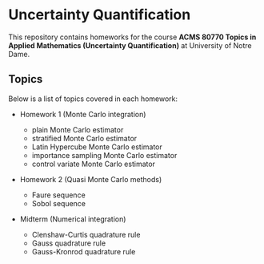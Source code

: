 # Uncertainty Quantification

This repository contains homeworks for the course **ACMS 80770 Topics in Applied Mathematics (Uncertainty Quantification)** at University of Notre Dame.

## Topics
Below is a list of topics covered in each homework:
* Homework 1 (Monte Carlo integration)
  * plain Monte Carlo estimator
  * stratified Monte Carlo estimator
  * Latin Hypercube Monte Carlo estimator
  * importance sampling Monte Carlo estimator
  * control variate Monte Carlo estimator 

* Homework 2 (Quasi Monte Carlo methods)
  * Faure sequence
  * Sobol sequence

* Midterm (Numerical integration)
  * Clenshaw-Curtis quadrature rule
  * Gauss quadrature rule
  * Gauss-Kronrod quadrature rule
